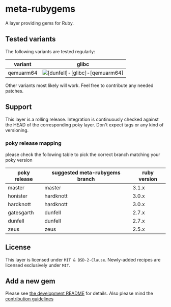 # meta-rubygems

A layer providing gems for Ruby.

## Tested variants

The following variants are tested regularly:

| variant    | glibc                                                                                                                                             |
| ---------- | ------------------------------------------------------------------------------------------------------------------------------------------------- |
| qemuarm64 | ![[dunfell]-[glibc]-[qemuarm64]](https://github.com/priv-kweihmann/meta-rubygems/workflows/%5Bdunfell%5D-%5Bglibc%5D-%5Bqemuarm64%5D/badge.svg) |

Other variants most likely will work.
Feel free to contribute any needed patches.

## Support

This layer is a rolling release.
Integration is continuously checked against the HEAD of the corresponding poky layer.
Don't expect tags or any kind of versioning.

### poky release mapping

please check the following table to pick the correct branch matching your poky version

| poky release | suggested meta-rubygems branch | ruby version |
| ------------ | ------------------------------ | ------------ |
| master       | master                         | 3.1.x        |
| honister     | hardknott                      | 3.0.x        |
| hardknott    | hardknott                      | 3.0.x        |
| gatesgarth   | dunfell                        | 2.7.x        |
| dunfell      | dunfell                        | 2.7.x        |
| zeus         | zeus                           | 2.5.x        |

## License

This layer is licensed under `MIT & BSD-2-Clause`.
Newly-added recipes are licensed exclusively under `MIT`.

## Add a new gem

Please see [the development README](scripts/README.md) for details.
Also please mind the [contribution guidelines](CONTRIBUTING.md)
